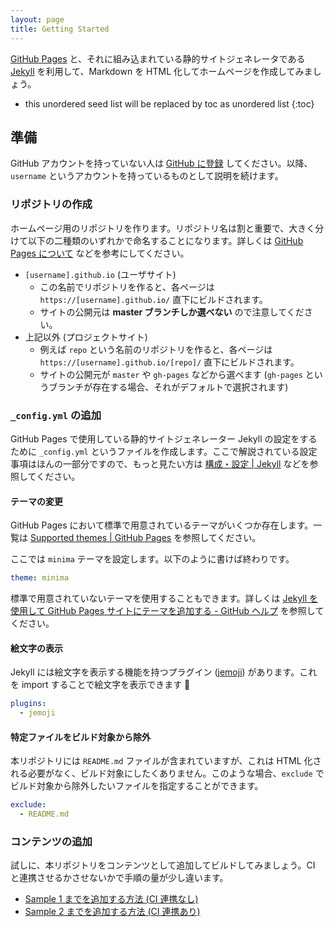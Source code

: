 ```yaml
---
layout: page
title: Getting Started
---
```


[GitHub Pages](https://help.github.com/ja/github/working-with-github-pages/about-github-pages) と、それに組み込まれている静的サイトジェネレータである [Jekyll](https://jekyllrb.com/) を利用して、Markdown を HTML 化してホームページを作成してみましょう。

* this unordered seed list will be replaced by toc as unordered list
{:toc}

## 準備

GitHub アカウントを持っていない人は [GitHub に登録](https://github.com/join) してください。以降、`username` というアカウントを持っているものとして説明を続けます。

### リポジトリの作成

ホームページ用のリポジトリを作ります。リポジトリ名は割と重要で、大きく分けて以下の二種類のいずれかで命名することになります。詳しくは [GitHub Pages について](https://help.github.com/ja/github/working-with-github-pages/about-github-pages) などを参考にしてください。

- `[username].github.io` (ユーザサイト)
    - この名前でリポジトリを作ると、各ページは `https://[username].github.io/` 直下にビルドされます。
    - サイトの公開元は **master ブランチしか選べない** ので注意してください。
- 上記以外 (プロジェクトサイト)
    - 例えば `repo` という名前のリポジトリを作ると、各ページは `https://[username].github.io/[repo]/` 直下にビルドされます。
    - サイトの公開元が `master` や `gh-pages` などから選べます (`gh-pages` というブランチが存在する場合、それがデフォルトで選択されます)


### `_config.yml` の追加

GitHub Pages で使用している静的サイトジェネレーター Jekyll の設定をするために `_config.yml` というファイルを作成します。ここで解説されている設定事項はほんの一部分ですので、もっと見たい方は [構成・設定 \| Jekyll](http://jekyllrb-ja.github.io/docs/configuration/) などを参照してください。

#### テーマの変更

GitHub Pages において標準で用意されているテーマがいくつか存在します。一覧は [Supported themes \| GitHub Pages](https://pages.github.com/themes/) を参照してください。

ここでは `minima` テーマを設定します。以下のように書けば終わりです。

```yml
theme: minima
```

標準で用意されていないテーマを使用することもできます。詳しくは [Jekyll を使用して GitHub Pages サイトにテーマを追加する - GitHub ヘルプ](https://help.github.com/ja/github/working-with-github-pages/adding-a-theme-to-your-github-pages-site-using-jekyll) を参照してください。

#### 絵文字の表示

Jekyll には絵文字を表示する機能を持つプラグイン ([jemoji](https://github.com/jekyll/jemoji)) があります。これを import することで絵文字を表示できます :tada:

```yml
plugins:
  - jemoji
```

#### 特定ファイルをビルド対象から除外

本リポジトリには `README.md` ファイルが含まれていますが、これは HTML 化される必要がなく、ビルド対象にしたくありません。このような場合、`exclude` でビルド対象から除外したいファイルを指定することができます。

```yml
exclude:
  - README.md
```

### コンテンツの追加

試しに、本リポジトリをコンテンツとして追加してビルドしてみましょう。CI と連携させるかさせないかで手順の量が少し違います。

* [Sample 1 までを追加する方法 (CI 連携なし)](./sample_001.html)
* [Sample 2 までを追加する方法 (CI 連携あり)](./sample_002.html)
